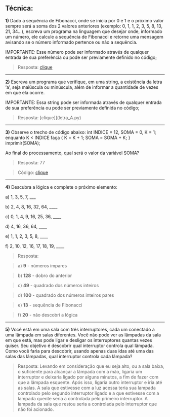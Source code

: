 ## Técnica:

**1)** Dado a sequência de Fibonacci, onde se inicia por 0 e 1 e o próximo valor sempre será a soma dos 2 valores anteriores (exemplo: 0, 1, 1, 2, 3, 5, 8, 13, 21, 34...), escreva um programa na linguagem que desejar onde, informado um número, ele calcule a sequência de Fibonacci e retorne uma mensagem avisando se o número informado pertence ou não a sequência.

IMPORTANTE: Esse número pode ser informado através de qualquer entrada de sua preferência ou pode ser previamente definido no código;

> Resposta: [clique](fibonacci.py) 

--- 

**2)** Escreva um programa que verifique, em uma string, a existência da letra ‘a’, seja maiúscula ou minúscula, além de informar a quantidade de vezes em que ela ocorre.

IMPORTANTE: Essa string pode ser informada através de qualquer entrada de sua preferência ou pode ser previamente definida no código;

> Resposta: [clique]](letra_A.py) 

--- 

**3)** Observe o trecho de código abaixo: int INDICE = 12, SOMA = 0, K = 1; enquanto K < INDICE faça { K = K + 1; SOMA = SOMA + K; } imprimir(SOMA);

Ao final do processamento, qual será o valor da variável SOMA?

> Resposta: 77

> Código: [clique](desafio3.py)

--- 

**4)** Descubra a lógica e complete o próximo elemento:

a) 1, 3, 5, 7, ___

b) 2, 4, 8, 16, 32, 64, ____

c) 0, 1, 4, 9, 16, 25, 36, ____

d) 4, 16, 36, 64, ____

e) 1, 1, 2, 3, 5, 8, ____

f) 2, 10, 12, 16, 17, 18, 19, ____

> Resposta:

> a) **9** - números ímpares

> b) **128** - dobro do anterior

> c) **49** - quadrado dos números inteiros

> d) **100** - quadrado dos números inteiros pares

> e) **13** - sequência de Fibonacci

> f) **20** - não descobri a lógica


--- 

**5)** Você está em uma sala com três interruptores, cada um conectado a uma lâmpada em salas diferentes. Você não pode ver as lâmpadas da sala em que está, mas pode ligar e desligar os interruptores quantas vezes quiser. Seu objetivo é descobrir qual interruptor controla qual lâmpada. Como você faria para descobrir, usando apenas duas idas até uma das salas das lâmpadas, qual interruptor controla cada lâmpada? 

> Resposta: Levando em consideração que eu seja alto, ou a sala baixa, o suficiente para alcançar a lâmpada com a mão, ligaria um interruptor e deixaria ligado por alguns minutos, a fim de fazer com que a lâmpada esquente. Após isso, ligaria outro interruptor e iria até as salas. A sala que estivesse com a luz acessa teria sua lampada controlado pelo segundo interruptor ligado e a que estivesse com a lampada quente seria a controlada pelo primeiro interruptor. A lampada da sala que restou seria a controlada pelo interruptor que não foi acionado. 